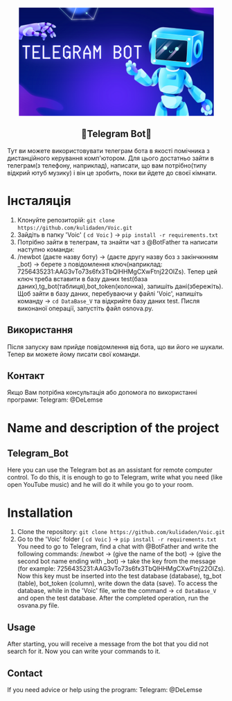 <p align="center">
  <img width="450px" height='250px' src="./teleBot.png" align="center" alt="Telegram_Bot" />
  <h2 align="center">🤖Telegram Bot🤖</h2>
</p>
Тут ви можете використовувати телеграм бота в якості помічника з дистанційного керування комп'ютором. Для цього достатньо зайти в телеграм(з телефону, наприклад), написати, що вам потрібно(типу відкрий ютуб музику) і він це зробить, поки ви йдете до своєї кімнати.

# Інсталяція
1. Клонуйте репозиторій: `git clone https://github.com/kulidaden/Voic.git`
2. Зайдіть в папку 'Voic' ( `cd Voic` ) -> `pip install -r requirements.txt`
3. Потрібно зайти в телеграм, та знайти чат з @BotFather та написати наступно команди:
4. <le>/newbot</le>  (даєте назву боту) -> (даєте другу назву боз з закінчкнням _bot) -> берете з повідомлення ключ(наприклад: 7256435231:AAG3vTo73s6fx3TbQlHHMgCXwFtnj22OlZs).
Тепер цей ключ треба вставити в базу даних test(база даних),tg_bot(таблиця),bot_token(колонка), запишіть дані(збережіть). Щоб зайти в базу даних, перебуваючи у файлі 'Voic', напишіть команду -> `cd DataBase_V` та відкрийте базу даних test. Писля виконаної операції, запустіть файл osnova.py.
   
## Використання
Після запуску вам прийде повідомлення від бота, що ви його не шукали. Тепер ви можете йому писати свої команди.

## Контакт
Якщо Вам потрібна консультація або допомога по використанні програми: Telegram: @DeLemse

# Name and description of the project
## Telegram_Bot
Here you can use the Telegram bot as an assistant for remote computer control.  To do this, it is enough to go to Telegram, write what you need (like open YouTube music) and he will do it while you go to your room.

# Installation
1. Clone the repository: `git clone https://github.com/kulidaden/Voic.git`
2. Go to the 'Voic' folder ( `cd Voic` ) -> `pip install -r requirements.txt`
You need to go to Telegram, find a chat with @BotFather and write the following commands: /newbot -> (give the name of the bot) -> (give the second bot name ending with _bot) -> take the key from the message (for example: 7256435231:AAG3vTo73s6fx3TbQlHHMgCXwFtnj22OlZs).
Now this key must be inserted into the test database (database), tg_bot (table), bot_token (column), write down the data (save).  To access the database, while in the 'Voic' file, write the command -> `cd DataBase_V` and open the test database.  After the completed operation, run the osvana.py file.
   
## Usage
After starting, you will receive a message from the bot that you did not search for it.  Now you can write your commands to it.

## Contact
If you need advice or help using the program: Telegram: @DeLemse
